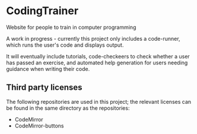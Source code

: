 # CodingTrainer
Website for people to train in computer programming

A work in progress - currently this project only includes a code-runner, which runs the user's code and displays output.

It will eventually include tutorials, code-checkeers to check whether a user has passed an exercise, and automated help generation for
users needing guidance when writing their code.

## Third party licenses

The following repositories are used in this project; the relevant licenses can be found in the same directory as the repositories:

- CodeMirror
- CodeMirror-buttons
